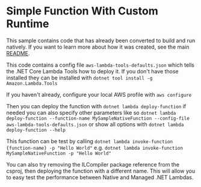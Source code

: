 # Simple Function With Custom Runtime

This sample contains code that has already been converted to build and run natively. If you want to learn more about how it was created, see the main [README](..\..\README.md).

This code contains a config file `aws-lambda-tools-defaults.json` which tells the .NET Core Lambda Tools how to deploy it. If you don't have those installed they can be installed with `dotnet tool install -g Amazon.Lambda.Tools`

If you haven't already, configure your local AWS profile with `aws configure`

Then you can deploy the function with `dotnet lambda deploy-function` if needed you can also specify other parameters like so `dotnet lambda deploy-function --function-name MySampleNativeFunction --config-file aws-lambda-tools-defaults.json` or show all options with `dotnet lambda deploy-function --help`

This function can be test by calling `dotnet lambda invoke-function {function-name} -p "Hello World"` e.g. `dotnet lambda invoke-function MySampleNativeFunction -p "Hello World"`

You can also try removing the ILCompiler package reference from the csproj, then deploying the function with a different name. This will allow you to easy test the performance between Native and Managed .NET Lambdas.
